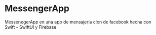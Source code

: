 # MessengerApp
MessenegerApp en una app de mensajeria clon de facebook hecha con Swift - SwiftUI y Firebase
